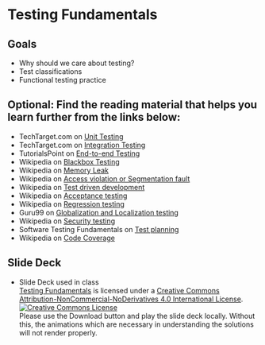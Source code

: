 # Testing Fundamentals
## Goals
+ Why should we care about testing?
+ Test classifications
+ Functional testing practice

## Optional: Find the reading material that helps you learn further from the links below:
+ TechTarget.com on [Unit Testing](http://searchsoftwarequality.techtarget.com/definition/unit-testing)
+ TechTarget.com on [Integration Testing](http://searchsoftwarequality.techtarget.com/definition/integration-testing)
+ TutorialsPoint on [End-to-end Testing](https://www.tutorialspoint.com/software_testing_dictionary/end_to_end_testing.htm)
+ Wikipedia on [Blackbox Testing](https://en.wikipedia.org/wiki/Black-box_testing)
+ Wikipedia on [Memory Leak](https://en.wikipedia.org/wiki/Memory_leak)
+ Wikipedia on [Access violation or Segmentation fault](https://en.wikipedia.org/wiki/Segmentation_fault)
+ Wikipedia on [Test driven development](https://en.wikipedia.org/wiki/Test-driven_development)
+ Wikipedia on [Acceptance testing](https://en.wikipedia.org/wiki/Acceptance_testing)
+ Wikipedia on [Regression testing](https://en.wikipedia.org/wiki/Regression_testing)
+ Guru99 on [Globalization and Localization testing](http://www.guru99.com/globalization-vs-localization-testing.html)
+ Wikipedia on [Security testing](https://en.wikipedia.org/wiki/Security_testing)
+ Software Testing Fundamentals on [Test planning](http://softwaretestingfundamentals.com/test-plan)
+ Wikipedia on [Code Coverage](https://en.wikipedia.org/wiki/Code_coverage)

## Slide Deck
+ Slide Deck used in class</br>
<span xmlns:dct="http://purl.org/dc/terms/" property="dct:title"><a href="https://www.slideshare.net/secret/6iN4jBsZtUyIH6">Testing Fundamentals</a></span> is licensed under a <a rel="license" href="http://creativecommons.org/licenses/by-nc-nd/4.0/">Creative Commons Attribution-NonCommercial-NoDerivatives 4.0 International License</a>.</br>
<a rel="license" href="http://creativecommons.org/licenses/by-nc-nd/4.0/"><img alt="Creative Commons License" style="border-width:0" src="https://i.creativecommons.org/l/by-nc-nd/4.0/88x31.png" /></a><br /> Please use the Download button and play the slide deck locally. Without this, the animations which are necessary in understanding the solutions will not render properly.
